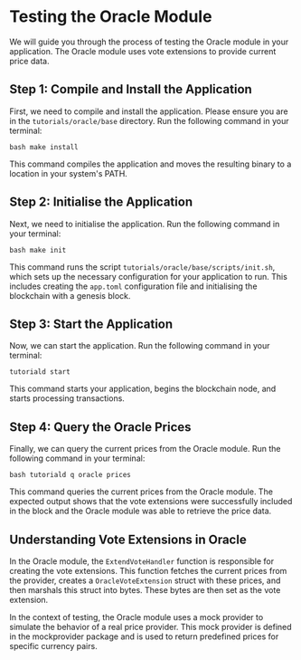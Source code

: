 # Testing the Oracle Module

We will guide you through the process of testing the Oracle module in your application. The Oracle module uses vote extensions to provide current price data.

## Step 1: Compile and Install the Application

First, we need to compile and install the application. Please ensure you are in the `tutorials/oracle/base` directory. Run the following command in your terminal:

```shell
bash make install
```

This command compiles the application and moves the resulting binary to a location in your system's PATH.

## Step 2: Initialise the Application

Next, we need to initialise the application. Run the following command in your terminal:

```shell
bash make init
```

This command runs the script `tutorials/oracle/base/scripts/init.sh`, which sets up the necessary configuration for your application to run. This includes creating the `app.toml` configuration file and initialising the blockchain with a genesis block.

## Step 3: Start the Application

Now, we can start the application. Run the following command in your terminal:

```shell
tutoriald start
```

This command starts your application, begins the blockchain node, and starts processing transactions.

## Step 4: Query the Oracle Prices

Finally, we can query the current prices from the Oracle module. Run the following command in your terminal:

```shell
bash tutoriald q oracle prices
```

This command queries the current prices from the Oracle module. The expected output shows that the vote extensions were successfully included in the block and the Oracle module was able to retrieve the price data.

## Understanding Vote Extensions in Oracle

In the Oracle module, the `ExtendVoteHandler` function is responsible for creating the vote extensions. This function fetches the current prices from the provider, creates a `OracleVoteExtension` struct with these prices, and then marshals this struct into bytes. These bytes are then set as the vote extension.

In the context of testing, the Oracle module uses a mock provider to simulate the behavior of a real price provider. This mock provider is defined in the mockprovider package and is used to return predefined prices for specific currency pairs.
